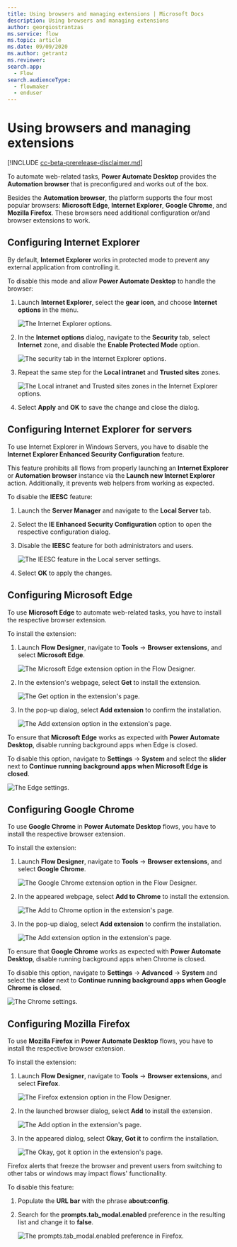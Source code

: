 ```yaml
---
title: Using browsers and managing extensions | Microsoft Docs
description: Using browsers and managing extensions
author: georgiostrantzas
ms.service: flow
ms.topic: article
ms.date: 09/09/2020
ms.author: getrantz
ms.reviewer:
search.app: 
  - Flow
search.audienceType: 
  - flowmaker
  - enduser
---
```


# Using browsers and managing extensions

[!INCLUDE [cc-beta-prerelease-disclaimer.md](../../includes/cc-beta-prerelease-disclaimer.md)]

To automate web-related tasks, **Power Automate Desktop** provides the **Automation browser** that is preconfigured and works out of the box. 

Besides the **Automation browser**, the platform supports the four most popular browsers: **Microsoft Edge**, **Internet Explorer**, **Google Chrome**, and **Mozilla Firefox**. These browsers need additional configuration or/and browser extensions to work.

## Configuring Internet Explorer

By default, **Internet Explorer** works in protected mode to prevent any external application from controlling it.

To disable this mode and allow **Power Automate Desktop** to handle the browser:

1. Launch **Internet Explorer**, select the **gear icon**, and choose **Internet options** in the menu.

    ![The Internet Explorer options.](media/using-browsers/internet-explorer-options.png)

1. In the **Internet options** dialog, navigate to the **Security** tab, select **Internet** zone, and disable the **Enable Protected Mode** option.

    ![The security tab in the Internet Explorer options.](media/using-browsers/internet-explorer-internet-protected-mode.png)

1. Repeat the same step for the **Local intranet** and **Trusted sites** zones.

    ![The Local intranet and Trusted sites zones in the Internet Explorer options.](media/using-browsers/internet-explorer-local-intranet-protected-mode.png)

1. Select **Apply** and **OK** to save the change and close the dialog.

## Configuring Internet Explorer for servers

To use Internet Explorer in Windows Servers, you have to disable the **Internet Explorer Enhanced Security Configuration** feature.

This feature prohibits all flows from properly launching an **Internet Explorer** or **Automation browser** instance via the **Launch new Internet Explorer** action. Additionally, it prevents web helpers from working as expected. 

To disable the **IEESC** feature:

1. Launch the **Server Manager** and navigate to the **Local Server** tab.

1. Select the **IE Enhanced Security Configuration** option to open the respective configuration dialog.

1. Disable the **IEESC** feature for both administrators and users.

    ![The IEESC feature in the Local server settings.](media/using-browsers/internet-explorer-servers.png)

1. Select **OK** to apply the changes.

## Configuring Microsoft Edge

To use **Microsoft Edge** to automate web-related tasks, you have to install the respective browser extension.

To install the extension:

1. Launch **Flow Designer**, navigate to **Tools** -> **Browser extensions**, and select **Microsoft Edge**.

    ![The Microsoft Edge extension option in the Flow Designer.](media/using-browsers/edge-extension-option.png)

1. In the extension's webpage, select **Get** to install the extension. 

   ![The Get option in the extension's page.](media/using-browsers/edge-get-extension.png)

1. In the pop-up dialog, select **Add extension** to confirm the installation. 

   ![The Add extension option in the extension's page.](media/using-browsers/edge-add-extension.png)

To ensure that **Microsoft Edge** works as expected with **Power Automate Desktop**, disable running background apps when Edge is closed. 

To disable this option, navigate to **Settings** -> **System** and select the **slider** next to **Continue running background apps when Microsoft Edge is closed**.

![The Edge settings.](media/using-browsers/edge-options.png)

## Configuring Google Chrome

To use **Google Chrome** in **Power Automate Desktop** flows, you have to install the respective browser extension.

To install the extension:

1. Launch **Flow Designer**, navigate to **Tools** -> **Browser extensions**, and select **Google Chrome**.

    ![The Google Chrome extension option in the Flow Designer.](media/using-browsers/chrome-extension-option.png)

1. In the appeared webpage, select **Add to Chrome** to install the extension. 

   ![The Add to Chrome option in the extension's page.](media/using-browsers/chrome-add-extension.png)

1. In the pop-up dialog, select **Add extension** to confirm the installation. 

   ![The Add extension option in the extension's page.](media/using-browsers/chrome-add-extension-confirmation.png)

To ensure that **Google Chrome** works as expected with **Power Automate Desktop**, disable running background apps when Chrome is closed. 

To disable this option, navigate to **Settings** -> **Advanced** -> **System** and select the **slider** next to **Continue running background apps when Google Chrome is closed**.

![The Chrome settings.](media/using-browsers/chrome-options.png)

## Configuring Mozilla Firefox

To use **Mozilla Firefox** in **Power Automate Desktop** flows, you have to install the respective browser extension.

To install the extension:

1. Launch **Flow Designer**, navigate to **Tools** -> **Browser extensions**, and select **Firefox**.

    ![The Firefox extension option in the Flow Designer.](media/using-browsers/firefox-extension-option.png)

1. In the launched browser dialog, select **Add** to install the extension. 

   ![The Add option in the extension's page.](media/using-browsers/firefox-add-extension.png)

1. In the appeared dialog, select **Okay, Got it** to confirm the installation.

   ![The Okay, got it option in the extension's page.](media/using-browsers/firefox-add-extension-confirmation.png)

Firefox alerts that freeze the browser and prevent users from switching to other tabs or windows may impact flows' functionality. 

To disable this feature:

1. Populate the **URL bar** with the phrase **about:config**.

1. Search for the **prompts.tab_modal.enabled** preference in the resulting list and change it to **false**.

    ![The prompts.tab_modal.enabled preference in Firefox.](media/using-browsers/firefox-options.png)





